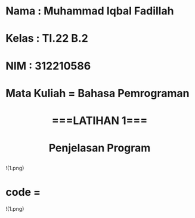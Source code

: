 # Nama : Muhammad Iqbal Fadillah

# Kelas : TI.22 B.2

# NIM : 312210586

# Mata Kuliah = Bahasa Pemrograman

# <p align="center">===LATIHAN 1===</p>
# <p align="center">Penjelasan Program</p>
!(1.png)
# code = 
!(1.png)